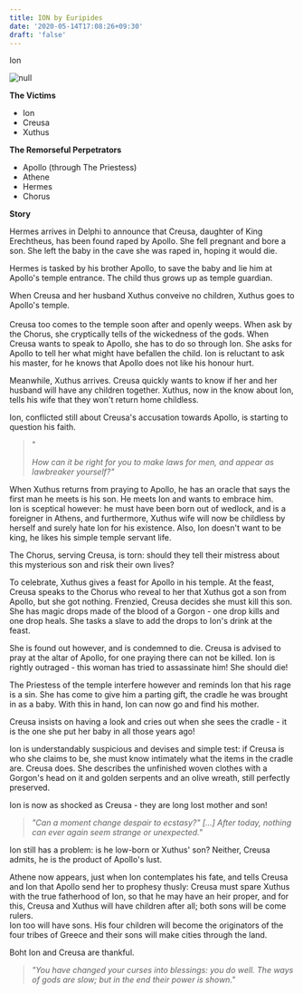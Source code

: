 ```yaml
---
title: ION by Euripides
date: '2020-05-14T17:08:26+09:30'
draft: 'false'
---
```

Ion

![null](/images/uploads/ioncreusaathene.jpg)

**The Victims**

* Ion
* Creusa
* Xuthus

**The Remorseful Perpetrators**

* Apollo (through The Priestess)
* Athene
* Hermes
* Chorus

**Story**

Hermes arrives in Delphi to announce that Creusa, daughter of King Erechtheus, has been found raped by Apollo. She fell pregnant and bore a son. She left the baby in the cave she was raped in, hoping it would die.

Hermes is tasked by his brother Apollo, to save the baby and lie him at Apollo's temple entrance. The child thus grows up as temple guardian.

When Creusa and her husband Xuthus conveive no children, Xuthus goes to Apollo's temple.\
\
Creusa too comes to the temple soon after and openly weeps. When ask by the Chorus, she cryptically tells of the wickedness of the gods. When Creusa wants to speak to Apollo, she has to do so through Ion. She asks for Apollo to tell her what might have befallen the child. Ion is reluctant to ask his master, for he knows that Apollo does not like his honour hurt.

Meanwhile, Xuthus arrives. Creusa quickly wants to know if her and her husband will have any children together. Xuthus, now in the know about Ion, tells his wife that they won't return home childless.

Ion, conflicted still about Creusa's accusation towards Apollo, is starting to question his faith.

> "
>
> _How can it be right for you to make laws for men, and appear as lawbreaker yourself?"_

When Xuthus returns from praying to Apollo, he has an oracle that says the first man he meets is his son. He meets Ion and wants to embrace him. \
Ion is sceptical however: he must have been born out of wedlock, and is a foreigner in Athens, and furthermore, Xuthus wife will now be childless by herself and surely hate Ion for his existence. Also, Ion doesn't want to be king, he likes his simple temple servant life. 

The Chorus, serving Creusa, is torn: should they tell their mistress about this mysterious son and risk their own lives?

To celebrate, Xuthus gives a feast for Apollo in his temple. At the feast, Creusa speaks to the Chorus who reveal to her that Xuthus got a son from Apollo, but she got nothing. Frenzied, Creusa decides she must kill this son. She has magic drops made of the blood of a Gorgon - one drop kills and one drop heals. She tasks a slave to add the drops to Ion's drink at the feast.

She is found out however, and is condemned to die. Creusa is advised to pray at the altar of Apollo, for one praying there can not be killed. Ion is rightly outraged - this woman has tried to assassinate him! She should die!

The Priestess of the temple interfere however and reminds Ion that his rage is a sin. She has come to  give him a parting gift, the cradle he was brought in as a baby. With this in hand, Ion can now go and find his mother.

Creusa insists on having a look and cries out when she sees the cradle - it is the one she put her baby in all those years ago!

Ion is understandably suspicious and devises and simple test: if Creusa is who she claims to be, she must know intimately what the items in the cradle are. Creusa does. She describes the unfinished woven clothes with a Gorgon's head on it and golden serpents and an olive wreath, still perfectly preserved. 

Ion is now as shocked as Creusa - they are long lost mother and son!

> _"Can a moment change despair to ecstasy?" \[...] After today, nothing can ever again seem strange or unexpected."_

Ion still has a problem: is he low-born or Xuthus' son? Neither, Creusa admits, he is the product of Apollo's lust. 

Athene now appears, just when Ion contemplates his fate, and tells Creusa and Ion that Apollo send her to prophesy thusly: Creusa must spare Xuthus with the true fatherhood of Ion, so that he may have an heir proper, and for this, Creusa and Xuthus will have children after all; both sons will be come rulers.\
Ion too will have sons. His four children will become the originators of the four tribes of Greece and their sons will make cities through the land.

Boht Ion and Creusa are thankful.

> _"You have changed your curses into blessings: you do well. The ways of gods are slow; but in the end their power is shown."_
